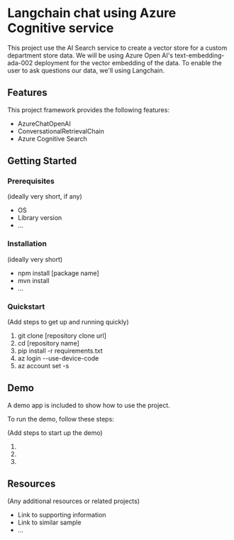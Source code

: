 # Langchain chat using Azure Cognitive service

This project use the AI Search service to create a vector store for a custom department store data.  We will be using Azure Open AI's text-embedding-ada-002 deployment for the vector embedding of the data.  To enable the user to ask questions our data, we'll using Langchain.

## Features

This project framework provides the following features:

* AzureChatOpenAI
* ConversationalRetrievalChain
* Azure Cognitive Search

## Getting Started

### Prerequisites

(ideally very short, if any)

- OS
- Library version
- ...

### Installation

(ideally very short)

- npm install [package name]
- mvn install
- ...

### Quickstart
(Add steps to get up and running quickly)

1. git clone [repository clone url]
2. cd [repository name]
3. pip install -r requirements.txt
4. az login --use-device-code
5. az account set -s <subscription id>


## Demo

A demo app is included to show how to use the project.

To run the demo, follow these steps:

(Add steps to start up the demo)

1.
2.
3.

## Resources

(Any additional resources or related projects)

- Link to supporting information
- Link to similar sample
- ...
